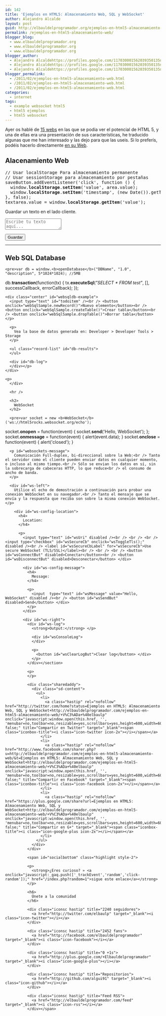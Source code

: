 ```yaml
---
id: 142
title: 'Ejemplos en HTML5: Almacenamiento Web, SQL y WebSocket'
author: Alejandro Alcalde
layout: post
guid: http://elbauldelprogramador.org/ejemplos-en-html5-almacenamiento-web-sql-y-websocket/
permalink: /ejemplos-en-html5-almacenamiento-web/
blogger_blog:
  - www.elbauldelprogramador.org
  - www.elbauldelprogramador.org
  - www.elbauldelprogramador.org
blogger_author:
  - Alejandro Alcaldehttps://profiles.google.com/117030001562039350135noreply@blogger.com
  - Alejandro Alcaldehttps://profiles.google.com/117030001562039350135noreply@blogger.com
  - Alejandro Alcaldehttps://profiles.google.com/117030001562039350135noreply@blogger.com
blogger_permalink:
  - /2011/02/ejemplos-en-html5-almacenamiento-web.html
  - /2011/02/ejemplos-en-html5-almacenamiento-web.html
  - /2011/02/ejemplos-en-html5-almacenamiento-web.html
categories:
  - internet
tags:
  - example websocket html5
  - html5 ejemplos
  - html5 websocket
---
```

Ayer os hablé de [15 webs][1] en las que se podia ver el potencial de HTML 5, y una de ellas era una presentación de sus características, he traducido algunas que me han interesado y las dejo para que las useis. Si lo preferís, podéis hacerlo directamente [en su Web][2].  
<!--more-->

## Alacenamiento Web

<pre>// Usar localStorage Para almacenamiento permanente
// Usar sessionStorage para almacenamiento por pestañas
saveButton.addEventListener('click', function () {
  window.<b>localStorage</b>.<b>setItem</b>('value', area.value);
  window.<b>localStorage</b>.<b>setItem</b>('timestamp', (new Date()).getTime());
}, false);
textarea.value = window.<b>localStorage</b>.<b>getItem</b>('value');
</pre>

<p id="localstorage-message">
  Guardar un texto en el lado cliente.
</p>

<textarea id="ta" placeholder="Escribe tu texto aquí..."></textarea>  
<button id="save-ta">Guardar</button> 

<p id="ta-log">
  <p>
  </p>
  
  <hr />
  
  <div>
    <h2>
      Web SQL Database
    </h2>
    
    <pre>var db = window.<b>openDatabase</b>("DBName", "1.0", "description", 5*1024*1024); //5MB
db.<b>transaction</b>(function(tx) {
  tx.<b>executeSql</b>(<em>"SELECT * FROM test"</em>, [], successCallback, errorCallback);
});
</pre>
    
    <div class="center" id="websqldb-example">
      <input type="text" id="todoitem" /><br /> <button onclick="webSqlSample.newRecord()">Nuevo elemento</button><br /> <button onclick="webSqlSample.createTable()">Crear tabla</button><br /> <button onclick="webSqlSample.dropTable()">Borrar tabla</button> </p> 
      
      <p>
        Vea la base de datos generada en: Developer > Developer Tools > Storage
      </p>
      
      <ul class="record-list" id="db-results">
      </ul>
      
      <div id="db-log">
      </div></p>
    </div>
    
    <p>
      </div> 
      
      <hr />
      
      <h2>
        WebSocket
      </h2>
      
      <pre>var socket = new <b>WebSocket</b>('ws://html5rocks.websocket.org/echo');
socket.<b>onopen</b> = function(event) {
  socket.<b>send</b>('Hello, WebSocket');
};
socket.<b>onmessage</b> = function(event) { alert(event.data); }
socket.<b>onclose</b> = function(event) { alert('closed'); }
</pre>
      
      <p id="websockets-message">
        Comunicación Full-duplex, bi-direccional sobre la Web:<br /> Tanto el servidor como el cliente pueden enviar datos en cualquier momento, o incluso al mismo tiempo.<br /> Sólo se envian los datos en sí, sin la sobrecarga de cabeceras HTTP, lo que reduce<br /> el consumo de ancho de banda.
      </p>
      
      <div id="ws-left">
        Utilice el echo de demostración a continuación para probar una conexión WebSocket en su navegador.<br /> Tanto el mensaje que se envía y la respuesta que reciba son sobre la misma conexión WebSocket.</p> 
        
        <div id="ws-config-location">
          <h4>
            Location:
          </h4>
          
          <p>
            <input type="text" id="wsUri" disabled /><br /> <br /> <br /> <input type="checkbox" id="wsSecureCb" onclick="wsToggleTls();" disabled /><br /> <label id="wsSecureCbLabel" for="wsSecureCb">Use secure WebSocket (TLS/SSL)</label><br /> <br /> <br /> <button id="wsConnectBut" disabled>Conectar</button><br /> <button id="wsDisconnectBut" disabled>Desconectar</button> </div> 
            
            <div id="ws-config-message">
              <h4>
                Message:
              </h4>
              
              <p>
                <input  type="text" id="wsMessage" value="Hello, WebSocket" disabled /><br /> <button id="wsSendBut" disabled>Send</button> </div>
              </p>
            </div>
            
            <div id="ws-right">
              <div id="ws-log">
                <strong>Output:</strong> </p> 
                
                <div id="wsConsoleLog">
                </div>
                
                <p>
                  <button id="wsClearLogBut">Clear log</button> </div>
                </p>
              </div></section> 
              
              <p>
              </p>
              
              <div class="sharedaddy">
                <div class="sd-content">
                  <ul>
                    <li>
                      <a class="hastip" rel="nofollow" href="http://twitter.com/home?status=Ejemplos en HTML5: Almacenamiento Web, SQL y WebSocket+http://elbauldelprogramador.com/ejemplos-en-html5-almacenamiento-web/+V%C3%ADa+%40elbaulp" onclick="javascript:window.open(this.href, '', 'menubar=no,toolbar=no,resizable=yes,scrollbars=yes,height=600,width=600');return false;" title="Compartir en Twitter" target="_blank"><span class="iconbox-title"><i class="icon-twitter icon-2x"></i></span></a>
                    </li>
                    <li>
                      <a class="hastip" rel="nofollow" href="http://www.facebook.com/sharer.php?u=http://elbauldelprogramador.com/ejemplos-en-html5-almacenamiento-web/&t=Ejemplos en HTML5: Almacenamiento Web, SQL y WebSocket+http://elbauldelprogramador.com/ejemplos-en-html5-almacenamiento-web/+V%C3%ADa+%40elbaulp" onclick="javascript:window.open(this.href, '', 'menubar=no,toolbar=no,resizable=yes,scrollbars=yes,height=600,width=600');return false;" title="Compartir en Facebook" target="_blank"><span class="iconbox-title"><i class="icon-facebook icon-2x"></i></span></a>
                    </li>
                    <li>
                      <a class="hastip" rel="nofollow" href="https://plus.google.com/share?url=Ejemplos en HTML5: Almacenamiento Web, SQL y WebSocket+http://elbauldelprogramador.com/ejemplos-en-html5-almacenamiento-web/+V%C3%ADa+%40elbaulp" onclick="javascript:window.open(this.href, '', 'menubar=no,toolbar=no,resizable=yes,scrollbars=yes,height=600,width=600');return false;" title="Compartir en G+" target="_blank"><span class="iconbox-title"><i class="icon-google-plus icon-2x"></i></span></a>
                    </li>
                  </ul>
                </div>
              </div>
              
              <span id="socialbottom" class="highlight style-2">
              
              <p>
                <strong>¿Eres curioso? » <a onclick="javascript:_gaq.push(['_trackEvent','random','click-random']);" href="/index.php?random=1">sigue este enlace</a></strong>
              </p>
              
              <h6>
                Únete a la comunidad
              </h6>
              
              <div class="iconsc hastip" title="2240 seguidores">
                <a href="http://twitter.com/elbaulp" target="_blank"><i class="icon-twitter"></i></a>
              </div>
              
              <div class="iconsc hastip" title="2452 fans">
                <a href="http://facebook.com/elbauldelprogramador" target="_blank"><i class="icon-facebook"></i></a>
              </div>
              
              <div class="iconsc hastip" title="0 +1s">
                <a href="http://plus.google.com/+Elbauldelprogramador" target="_blank"><i class="icon-google-plus"></i></a>
              </div>
              
              <div class="iconsc hastip" title="Repositorios">
                <a href="http://github.com/algui91" target="_blank"><i class="icon-github"></i></a>
              </div>
              
              <div class="iconsc hastip" title="Feed RSS">
                <a href="http://elbauldelprogramador.com/feed" target="_blank"><i class="icon-rss"></i></a>
              </div></span>

 [1]: http://elbauldelprogramador.com/15-demostraciones-del-potencial-de/
 [2]: http://slides.html5rocks.com/#landing-slide
